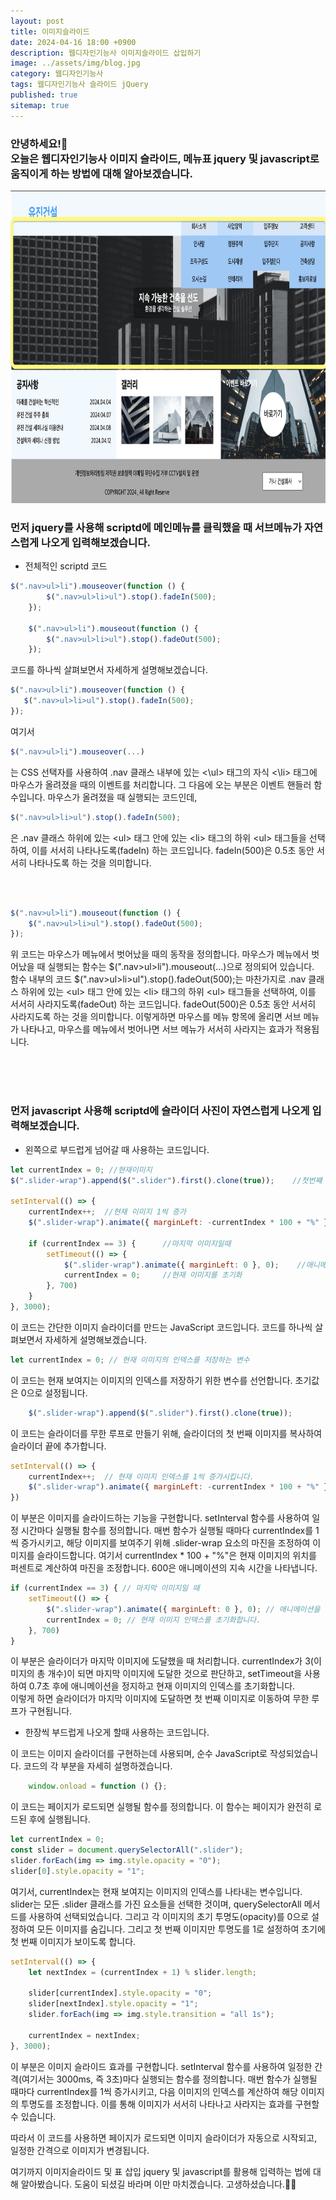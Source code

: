 ```yaml
---
layout: post
title: 이미지슬라이드
date: 2024-04-16 18:00 +0900
description: 웹디자인기능사 이미지슬라이드 삽입하기
image: ../assets/img/blog.jpg
category: 웹디자인기능사
tags: 웹디자인기능사 슬라이드 jQuery
published: true
sitemap: true
---
```




<h3>안녕하세요!🫶<br/>
오늘은 웹디자인기능사 이미지 슬라이드, 메뉴표 jquery 및 javascript로 움직이게 하는 방법에 대해 알아보겠습니다.</h3>

<img src="/assets/img/layout01.png" alt="웹디자인" width="800" height="500" />

### 먼저 jquery를 사용해 scriptd에 메인메뉴를 클릭했을 때 서브메뉴가 자연스럽게 나오게 입력해보겠습니다. 

* 전체적인 scriptd 코드
````javascript
$(".nav>ul>li").mouseover(function () {
        $(".nav>ul>li>ul").stop().fadeIn(500);
    });

    $(".nav>ul>li").mouseout(function () {
        $(".nav>ul>li>ul").stop().fadeOut(500);
    }); 
````

 코드를 하나씩 살펴보면서 자세하게 설명해보겠습니다.

 ````javascript
 $(".nav>ul>li").mouseover(function () {
    $(".nav>ul>li>ul").stop().fadeIn(500);
});
````

여기서 

 ````javascript
$(".nav>ul>li").mouseover(...)
````

는 CSS 선택자를 사용하여 .nav 클래스 내부에 있는 <\ul> 태그의 자식 <\li> 태그에 마우스가 올려졌을 때의 이벤트를 처리합니다.
그 다음에 오는 부분은 이벤트 핸들러 함수입니다. 마우스가 올려졌을 때 실행되는 코드인데, 

 ````javascript
$(".nav>ul>li>ul").stop().fadeIn(500);
````

은 .nav 클래스 하위에 있는 <ul\> 태그 안에 있는 <li\> 태그의 하위 <ul\> 태그들을 선택하여, 
 이를 서서히 나타나도록(fadeIn) 하는 코드입니다. fadeIn(500)은 0.5초 동안 서서히 나타나도록 하는 것을 의미합니다.

<br />
<br />

````javascript
$(".nav>ul>li").mouseout(function () {
    $(".nav>ul>li>ul").stop().fadeOut(500);
});
````
위 코드는 마우스가 메뉴에서 벗어났을 때의 동작을 정의합니다. 마우스가 메뉴에서 벗어났을 때 실행되는 함수는 $(".nav>ul>li").mouseout(...)으로 정의되어 있습니다.<br />
함수 내부의 코드 $(".nav>ul>li>ul").stop().fadeOut(500);는 마찬가지로 
.nav 클래스 하위에 있는 <ul\> 태그 안에 있는 <li\> 태그의 하위 <ul\> 태그들을 선택하여, 
이를 서서히 사라지도록(fadeOut) 하는 코드입니다. fadeOut(500)은 0.5초 동안 서서히 사라지도록 하는 것을 의미합니다.
이렇게하면 마우스를 메뉴 항목에 올리면 서브 메뉴가 나타나고, 마우스를 메뉴에서 벗어나면 서브 메뉴가 서서히 사라지는 효과가 적용됩니다.

<br />
<br />
<br />

### 먼저 javascript 사용해 scriptd에 슬라이더 사진이 자연스럽게 나오게 입력해보겠습니다. 

* 왼쪽으로 부드럽게 넘어갈 때 사용하는 코드입니다.

````javascript
let currentIndex = 0; //현재이미지
$(".slider-wrap").append($(".slider").first().clone(true));    //첫번쨰 이미지를 복사해서 마지막에 추가

setInterval(() => {
    currentIndex++;  //현재 이미지 1씩 증가
    $(".slider-wrap").animate({ marginLeft: -currentIndex * 100 + "%" }, 600);

    if (currentIndex == 3) {      //마지막 이미지일때
        setTimeout(() => {
            $(".slider-wrap").animate({ marginLeft: 0 }, 0);    //애니메이션 정지
            currentIndex = 0;     //현재 이미지를 초기화
        }, 700)
    }
}, 3000);
````

이 코드는 간단한 이미지 슬라이더를 만드는 JavaScript 코드입니다. 코드를 하나씩 살펴보면서 자세하게 설명해보겠습니다.

````javascript
let currentIndex = 0; // 현재 이미지의 인덱스를 저장하는 변수
````
이 코드는 현재 보여지는 이미지의 인덱스를 저장하기 위한 변수를 선언합니다. 초기값은 0으로 설정됩니다.

````javascript
    $(".slider-wrap").append($(".slider").first().clone(true));
````
이 코드는 슬라이더를 무한 루프로 만들기 위해, 슬라이더의 첫 번째 이미지를 복사하여 슬라이더 끝에 추가합니다.

````javascript
setInterval(() => {
    currentIndex++;  // 현재 이미지 인덱스를 1씩 증가시킵니다.
    $(".slider-wrap").animate({ marginLeft: -currentIndex * 100 + "%" }, 600);
})
````

이 부분은 이미지를 슬라이드하는 기능을 구현합니다.
setInterval 함수를 사용하여 일정 시간마다 실행될 함수를 정의합니다.
매번 함수가 실행될 때마다 currentIndex를 1씩 증가시키고, 해당 이미지를 보여주기 위해
.slider-wrap 요소의 마진을 조정하여 이미지를 슬라이드합니다.
여기서 currentIndex * 100 + "%"은 현재 이미지의 위치를 퍼센트로 계산하여 마진을 조정합니다. 600은 애니메이션의 지속 시간을 나타냅니다.

````javascript
if (currentIndex == 3) { // 마지막 이미지일 때
    setTimeout(() => {
        $(".slider-wrap").animate({ marginLeft: 0 }, 0); // 애니메이션을 정지하고
        currentIndex = 0; // 현재 이미지 인덱스를 초기화합니다.
    }, 700)
}
````

이 부분은 슬라이더가 마지막 이미지에 도달했을 때 처리합니다.
currentIndex가 3(이미지의 총 개수)이 되면 마지막 이미지에 도달한 것으로 판단하고,
setTimeout을 사용하여 0.7초 후에 애니메이션을 정지하고 현재 이미지의 인덱스를 초기화합니다.
<br />
이렇게 하면 슬라이더가 마지막 이미지에 도달하면 첫 번째 이미지로 이동하여 무한 루프가 구현됩니다.


* 한장씩 부드럽게 나오게 할때 사용하는 코드입니다.

이 코드는 이미지 슬라이더를 구현하는데 사용되며, 순수 JavaScript로 작성되었습니다. 코드의 각 부분을 자세히 설명하겠습니다.
````javascript
    window.onload = function () {};
````
이 코드는 페이지가 로드되면 실행될 함수를 정의합니다. 이 함수는 페이지가 완전히 로드된 후에 실행됩니다.

````javascript
let currentIndex = 0;
const slider = document.querySelectorAll(".slider");
slider.forEach(img => img.style.opacity = "0");
slider[0].style.opacity = "1";
````

여기서, currentIndex는 현재 보여지는 이미지의 인덱스를 나타내는 변수입니다.
slider는 모든 .slider 클래스를 가진 요소들을 선택한 것이며, querySelectorAll 메서드를 사용하여 선택되었습니다.
그리고 각 이미지의 초기 투명도(opacity)를 0으로 설정하여 모든 이미지를 숨깁니다. 
그리고 첫 번째 이미지만 투명도를 1로 설정하여 초기에 첫 번째 이미지가 보이도록 합니다.


````javascript
setInterval(() => {
    let nextIndex = (currentIndex + 1) % slider.length;

    slider[currentIndex].style.opacity = "0";
    slider[nextIndex].style.opacity = "1";
    slider.forEach(img => img.style.transition = "all 1s");

    currentIndex = nextIndex;
}, 3000);
````


이 부분은 이미지 슬라이드 효과를 구현합니다.
setInterval 함수를 사용하여 일정한 간격(여기서는 3000ms, 즉 3초)마다 실행되는 함수를 정의합니다.
매번 함수가 실행될 때마다 currentIndex를 1씩 증가시키고, 다음 이미지의 인덱스를 계산하여 해당 이미지의 투명도를 조정합니다.
이를 통해 이미지가 서서히 나타나고 사라지는 효과를 구현할 수 있습니다.

따라서 이 코드를 사용하면 페이지가 로드되면 이미지 슬라이더가 자동으로 시작되고, 일정한 간격으로 이미지가 변경됩니다.


여기까지 이미지슬라이드 및 표 삽입 jquery 및 javascript를 활용해 입력하는 법에 대해 알아봤습니다.
도움이 되셨길 바라며 이만 마치겠습니다.
고생하셨습니다.🫶😊




                 